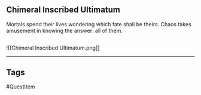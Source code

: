 ## Chimeral Inscribed Ultimatum
Mortals spend their lives wondering which
fate shall be theirs. Chaos takes amusement
in knowing the answer: all of them.
## 
![[Chimeral Inscribed Ultimatum.png]]

---
## Tags
#QuestItem